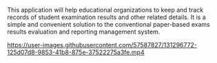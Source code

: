 This application will help educational organizations to keep and track records of student examination results and other related details. It is a simple and convenient solution to the conventional paper-based exams results evaluation and reporting management system.


https://user-images.githubusercontent.com/57587827/131296772-125d07d8-9853-41b8-875e-37522275a3fe.mp4

